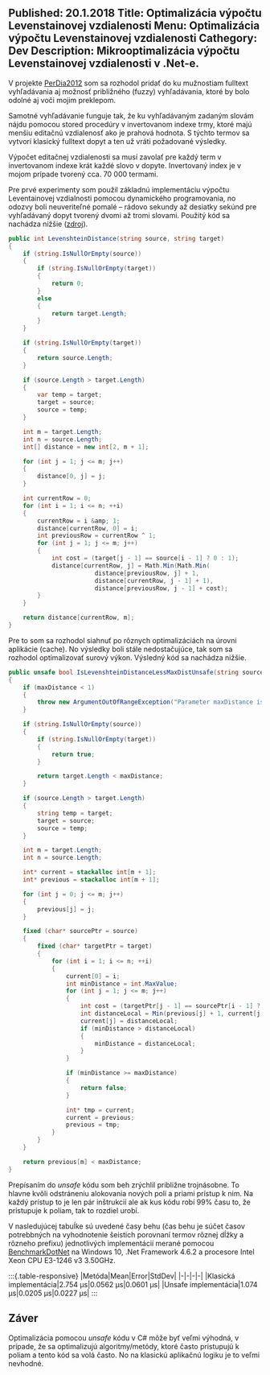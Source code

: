 Published: 20.1.2018
Title: Optimalizácia výpočtu Levenstainovej vzdialenosti
Menu: Optimalizácia výpočtu Levenstainovej vzdialenosti
Cathegory: Dev
Description: Mikrooptimalizácia výpočtu Levenstainovej vzdialenosti v .Net-e.
---
V projekte [PerDia2012](PerDia2012.html) som sa rozhodol pridať do ku mužnostiam 
fulltext vyhľadávania aj možnosť približného (fuzzy) vyhľadávania, ktoré by bolo odolné 
aj voči mojim preklepom.

Samotné vyhľadávanie funguje tak, že ku vyhľadávaným zadaným slovám nájdu pomocou 
stored procedúry v invertovanom indexe trmy,
ktoré majú menšiu editačnú vzdialenosť ako je prahová hodnota.
S týchto termov sa vytvorí klasický fulltext dopyt a ten už vráti požadované výsledky.

Výpočet editačnej  vzdialenosti sa musí zavolať pre každý term v invertovanom indexe
krát každé slovo v dopyte. Invertovaný index je v mojom prípade tvorený cca. 70 000 termami.

Pre prvé experimenty som použil základnú implementáciu výpočtu Leventainovej vzdialnosti pomocou 
dynamického programovania, no odozvy boli neuveriteľné pomalé – rádovo sekundy až 
desiatky sekúnd pre vyhľadávaný dopyt tvorený dvomi až tromi slovami. Použitý kód sa nachádza nižšie ([zdroj](https://en.wikibooks.org/wiki/Algorithm_Implementation/Strings/Levenshtein_distance)).

```cs
public int LevenshteinDistance(string source, string target)
{
    if (string.IsNullOrEmpty(source))
    {
        if (string.IsNullOrEmpty(target))
        {
            return 0;
        }
        else
        {
            return target.Length;
        }
    }

    if (string.IsNullOrEmpty(target))
    {
        return source.Length;
    }

    if (source.Length > target.Length)
    {
        var temp = target;
        target = source;
        source = temp;
    }

    int m = target.Length;
    int n = source.Length;
    int[] distance = new int[2, m + 1];

    for (int j = 1; j <= m; j++)
    {
        distance[0, j] = j;
    }

    int currentRow = 0;
    for (int i = 1; i <= n; ++i)
    {
        currentRow = i &amp; 1;
        distance[currentRow, 0] = i;
        int previousRow = currentRow ^ 1;
        for (int j = 1; j <= m; j++)
        {
            int cost = (target[j - 1] == source[i - 1] ? 0 : 1);
            distance[currentRow, j] = Math.Min(Math.Min(
                        distance[previousRow, j] + 1,
                        distance[currentRow, j - 1] + 1),
                        distance[previousRow, j - 1] + cost);
        }
    }

    return distance[currentRow, m];
}
```

Pre to som sa rozhodol siahnuť po rôznych optimalizáciách na úrovni aplikácie (cache). No výsledky boli stále nedostačujúce, tak som sa rozhodol optimalizovať surový výkon. Výsledný kód sa nachádza nižšie.

```cs
public unsafe bool IsLevenshteinDistanceLessMaxDistUnsafe(string source, string target, int maxDistance)
{
    if (maxDistance < 1)
    {
        throw new ArgumentOutOfRangeException("Parameter maxDistance is more then 1.", "maxDistance");
    }

    if (string.IsNullOrEmpty(source))
    {
        if (string.IsNullOrEmpty(target))
        {
            return true;
        }

        return target.Length < maxDistance;
    }

    if (source.Length > target.Length)
    {
        string temp = target;
        target = source;
        source = temp;
    }

    int m = target.Length;
    int n = source.Length;

    int* current = stackalloc int[m + 1];
    int* previous = stackalloc int[m + 1];

    for (int j = 0; j <= m; j++)
    {
        previous[j] = j;
    }

    fixed (char* sourcePtr = source)
    {
        fixed (char* targetPtr = target)
        {
            for (int i = 1; i <= n; ++i)
            {
                current[0] = i;
                int minDistance = int.MaxValue;
                for (int j = 1; j <= m; j++)
                {
                    int cost = (targetPtr[j - 1] == sourcePtr[i - 1] ? 0 : 1);
                    int distanceLocal = Min(previous[j] + 1, current[j - 1] + 1, previous[j - 1] + cost);
                    current[j] = distanceLocal;
                    if (minDistance > distanceLocal)
                    {
                        minDistance = distanceLocal;
                    }
                }

                if (minDistance >= maxDistance)
                {
                    return false;
                }

                int* tmp = current;
                current = previous;
                previous = tmp;
            }
        }
    }

    return previous[m] < maxDistance;
}
```

Prepísaním do _unsafe_ kódu som beh zrýchlil približne trojnásobne.
To hlavne kvôli odstráneniu alokovania nových polí a priami prístup k nim.
Na každý prístup to je len pár inštrukcií ale ak kus kódu robí 99% času to,
že pristupuje k poliam, tak to rozdiel urobí.

V nasledujúcej tabuĺke sú uvedené časy behu (čas behu je súčet časov potrebbných na vyhodnotenie šeistich porovnaní termov rôznej dĺžky a rôzneho prefixu) 
jednotlivých implementácií  merané pomocou [BenchmarkDotNet](https://github.com/dotnet/BenchmarkDotNet) 
na Windows 10, .Net Framework 4.6.2 a procesore Intel Xeon CPU E3-1246 v3 3.50GHz.

:::{.table-responsive}
|Metóda|Mean|Error|StdDev|
|-|-|-|-|
|Klasická implementácia|2.754 &micro;s|0.0562 &micro;s|0.0601 &micro;s|
|Unsafe implementácia|1.074  &micro;s|0.0205 &micro;s|0.0227 &micro;s|
:::

## Záver
Optimalizácia pomocou _unsafe_ kódu v C# môže byť veľmi výhodná, v prípade,
že sa optimalizujú algoritmy/metódy, ktoré často pristupujú k poliam a tento kód sa volá často.
No na klasickú aplikačnú logiku je to veľmi nevhodné.
